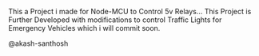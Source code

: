 This a Project i made for Node-MCU to Control 5v Relays...
This Project is Further Developed with modifications to control Traffic Lights for Emergency Vehicles which i will commit soon.



@akash-santhosh
